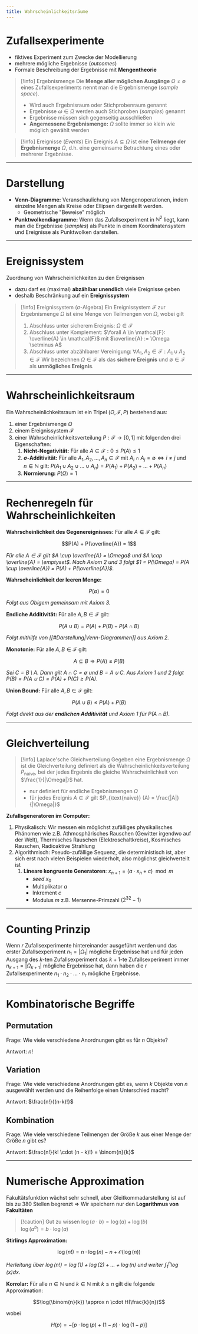 ```yaml
---
title: Wahrscheinlichkeitsräume
---
```


# Zufallsexperimente
- fiktives Experiment zum Zwecke der Modellierung
- mehrere mögliche Ergebnisse (*outcomes*)
- Formale Beschreibung der Ergebnisse mit **Mengentheorie**

> [!info] Ergebnismenge
> Die **Menge aller möglichen Ausgänge** $\Omega \neq \emptyset$ eines Zufallsexperiments nennt man die Ergebnismenge (*sample space*).
> - Wird auch Ergebnisraum oder Stichprobenraum genannt
> - Ergebnisse $\omega \in \Omega$ werden auch Stichproben (*samples*) genannt
> - Ergebnisse müssen sich gegenseitig ausschließen
> - **Angemessene Ergebnismenge:** $\Omega$ sollte immer so klein wie möglich gewählt werden

> [!info] Ereignisse (*Events*)
> Ein Ereignis $A \subseteq \Omega$ ist eine **Teilmenge der Ergebnismenge** $\Omega$, d.h. eine gemeinsame Betrachtung eines oder mehrerer Ergebnisse.

---
# Darstellung
- **Venn-Diagramme:** Veranschaulichung von Mengenoperationen, indem einzelne Mengen als Kreise oder Ellipsen dargestellt werden.
	- Geometrische "Beweise" möglich
- **Punktwolkendiagramme:** Wenn das Zufallsexperiment in $\mathbb{N}^2$ liegt, kann man die Ergebnisse (*samples*) als Punkte in einem Koordinatensystem und Ereignisse als Punktwolken darstellen.

---
# Ereignissystem
Zuordnung von Wahrscheinlichkeiten zu den Ereignissen
- dazu darf es (maximal) **abzählbar unendlich** viele Ereignisse geben
- deshalb Beschränkung auf ein **Ereignissystem**

> [!info] Ereignissystem ($\sigma$-Algebra)
> Ein Ereignissystem $\mathcal{F}$ zur Ergebnismenge $\Omega$ ist eine Menge von Teilmengen von $\Omega$, wobei gilt
> 1. Abschluss unter sicherem Ereignis: $\Omega \in \mathcal{F}$
> 2. Abschluss unter Komplement: $\forall A \in \mathcal{F}: \overline{A} \in \mathcal{F}$ mit $\overline{A} := \Omega \setminus A$
> 3. Abschluss unter abzählbarer Vereinigung: $\forall A_1, A_2 \in \mathcal{F}: A_1 \cup A_2 \in \mathcal{F}$
> Wir bezeichnen $\Omega \in \mathcal{F}$ als das **sichere Ereignis** und $\emptyset \in \mathcal{F}$ als **unmögliches Ereignis**.

---
# Wahrscheinlichkeitsraum
Ein Wahrscheinlichkeitsraum ist ein Tripel $(\Omega, \mathcal{F}, P)$ bestehend aus:
1. einer Ergebnismenge $\Omega$
2. einem Ereignissystem $\mathcal{F}$
3. einer Wahrscheinlichkeitsverteilung $P: \mathcal{F} \rightarrow [0,1]$ mit folgenden drei Eigenschaften:
	1. **Nicht-Negativität:** Für alle $A \in \mathcal{F}: 0 \leq P(A) \leq 1$
	2. **$\sigma$-Additivität:** Für alle $A_1, A_2, \dots, A_n \in \mathcal{F}$ mit $A_i \cap A_j = \emptyset \Leftrightarrow i \neq j$ und $n \in \mathbb{N}$ gilt: $P(A_1 \cup A_2 \cup \dots \cup A_n) = P(A_1) + P(A_2) + \dots + P(A_n)$
	3. **Normierung:** $P(\Omega) = 1$

---
# Rechenregeln für Wahrscheinlichkeiten
**Wahrscheinlichkeit des Gegenereignisses:** Für alle $A \in \mathcal{F}$ gilt:

$$P(A) + P(\overline{A}) = 1$$

*Für alle $A \in \mathcal{F}$ gilt $A \cup \overline{A} = \Omega$ und $A \cap \overline{A} = \emptyset$. Nach Axiom 2 und 3 folgt $1 = P(\Omega) = P(A \cup \overline{A}) = P(A) + P(\overline{A})$.*

**Wahrscheinlichkeit der leeren Menge:**

$$P(\emptyset) = 0$$

*Folgt aus Obigem gemeinsam mit Axiom 3.*

**Endliche Additivität:** Für alle $A, B \in \mathcal{F}$ gilt:

$$P(A \cup B) = P(A) + P(B) - P(A \cap B)$$

*Folgt mithilfe von [[#Darstellung|Venn-Diagrammen]] aus Axiom 2.*

**Monotonie:** Für alle $A, B \in \mathcal{F}$ gilt:

$$A \subseteq B \Rightarrow P(A) \leq P(B)$$

*Sei $C = B \setminus A$. Dann gilt $A \cap C = \emptyset$ und $B = A \cup C$. Aus Axiom 1 und 2 folgt $P(B) = P(A \cup C) = P(A) + P(C) \geq P(A)$*.

**Union Bound:** Für alle $A, B \in \mathcal{F}$ gilt:

$$P(A \cup B) \leq P(A) + P(B)$$

*Folgt direkt aus der **endlichen Additivität** und Axiom 1 für $P(A \cap B)$.*

---

# Gleichverteilung
> [!info] Laplace'sche Gleichverteilung
> Gegeben eine Ergebnismenge $\Omega$ ist die Gleichverteilung definiert als die Wahrscheinlichkeitsverteilung $P_{\text{naive}}$, bei der jedes Ergebnis die gleiche Wahrscheinlichkeit von $\frac{1}{|\Omega|}$ hat.
> - nur definiert für endliche Ergebnismengen $\Omega$
> - für jedes Ereignis $A \in \mathcal{F}$ gilt $P_{\text{naive}} (A) = \frac{|A|}{|\Omega|}$

**Zufallsgeneratoren im Computer:**
1. Physikalisch: Wir messen ein möglichst zufälliges physikalisches Phänomen wie z.B. Athmosphärisches Rauschen (Gewitter irgendwo auf der Welt), Thermisches Rauschen (Elektroschaltkreise), Kosmisches Rauschen, Radioaktive Strahlung
2. Algorithmisch: Pseudo-zufällige Sequenz, die deterministisch ist, aber sich erst nach vielen Beispielen wiederholt, also möglichst gleichverteilt ist
	1. **Lineare kongruente Generatoren**: $x_{n+1} = (a \cdot x_n + c) \mod m$
		- *seed* $x_0$
		- Multiplikator $a$
		- Inkrement $c$
		- Modulus $m$ z.B. Mersenne-Primzahl ($2^{32} - 1$)

---
# Counting Prinzip
Wenn $r$ Zufallsexperimente hintereinander ausgeführt werden und das erster Zufallsexperiment $n_1 = |\Omega_1|$ mögliche Ergebnisse hat und für jeden Ausgang des $k$-ten Zufallsexperiment das $k+1$-te Zufallsexperiment immer $n_{k+1} = |\Omega_{k+1}|$ mögliche Ergebnisse hat, dann haben die $r$ Zufallsexperimente $n_1 \cdot n_2 \cdot \dots \cdot n_r$ mögliche Ergebnisse.

---
# Kombinatorische Begriffe
## Permutation
Frage: Wie viele verschiedene Anordnungen gibt es für $n$ Objekte?

Antwort: $n!$

## Variation
Frage: Wie viele verschiedene Anordnungen gibt es, wenn $k$ Objekte von $n$ ausgewählt werden und die Reihenfolge einen Unterschied macht?

Antwort: $\frac{n!}{(n-k)!}$

## Kombination
Frage: Wie viele verschiedene Teilmengen der Größe $k$ aus einer Menge der Größe $n$ gibt es?

Antwort: $\frac{n!}{k! \cdot (n - k)!} = \binom{n}{k}$

---

# Numerische Approximation
Fakultätsfunktion wächst sehr schnell, aber Gleitkommadarstellung ist auf bis zu 380 Stellen begrenzt $\Rightarrow$ Wir speichern nur den **Logarithmus von Fakultäten**

> [!caution] Gut zu wissen
> $\log(a \cdot b) = \log(a) + \log(b)$\
> $\log(a^b) = b \cdot \log(a)$

**Stirlings Approximation:**

$$\log(n!) = n \cdot \log(n) - n + \mathcal{O}(\log(n))$$

*Herleitung über $\log(n!) = \log(1) + \log(2) + \dots + \log(n)$ und weiter $\int_{1}^{n} \log(x) dx$.*

**Korrolar:** Für alle $n \in \mathbb{N}$ und $k \in \mathbb{N}$ mit $k \leq n$ gilt die folgende Approximation:

$$\log(\binom{n}{k}) \approx n \cdot H(\frac{k}{n})$$

wobei

$$H(p) = -[p \cdot \log(p) + (1 - p) \cdot \log(1 - p)]$$
